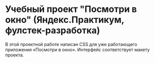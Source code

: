 # Учебный проект "Посмотри в окно" (Яндекс.Практикум, фулстек-разработка)

В этой проектной работе написан CSS для уже работающего приложения «Посмотри в окно». Интерфейс соответствует макету проекта.
